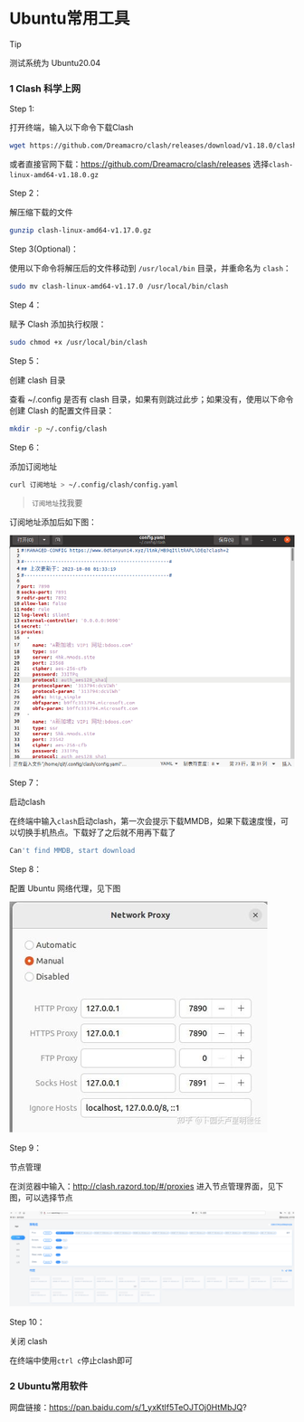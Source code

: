 # Ubuntu常用工具
> [!Tip]
> 测试系统为 Ubuntu20.04

### 1  Clash 科学上网

Step 1:

打开终端，输入以下命令下载Clash

```bash
wget https://github.com/Dreamacro/clash/releases/download/v1.18.0/clash-linux-amd64-v1.18.0.gz
```

或者直接官网下载：https://github.com/Dreamacro/clash/releases 选择`clash-linux-amd64-v1.18.0.gz`


Step 2：

解压缩下载的文件

```bash
gunzip clash-linux-amd64-v1.17.0.gz
```


Step 3(Optional)：

使用以下命令将解压后的文件移动到 `/usr/local/bin` 目录，并重命名为 `clash`：

```bash
sudo mv clash-linux-amd64-v1.17.0 /usr/local/bin/clash
```


Step 4：

赋予 Clash 添加执行权限：

```bash
sudo chmod +x /usr/local/bin/clash
```


Step 5：

创建 clash 目录

查看 ~/.config 是否有 clash 目录，如果有则跳过此步；如果没有，使用以下命令创建 Clash 的配置文件目录：

```bash
mkdir -p ~/.config/clash
```


Step 6：

添加订阅地址

```bash
curl 订阅地址 > ~/.config/clash/config.yaml
```

> `订阅地址`找我要

订阅地址添加后如下图：

![](./images/Ubuntu/1.png)



Step 7：

启动clash

在终端中输入`clash`启动clash，第一次会提示下载MMDB，如果下载速度慢，可以切换手机热点。下载好了之后就不用再下载了

```bash
Can't find MMDB, start download
```


Step 8：

配置 Ubuntu 网络代理，见下图

![](./images/Ubuntu/2.jpg)



Step 9：

节点管理

在浏览器中输入：http://clash.razord.top/#/proxies 进入节点管理界面，见下图，可以选择节点

![](./images/Ubuntu/3.png)



Step 10：

关闭 clash

在终端中使用`ctrl c`停止clash即可


### 2 Ubuntu常用软件

网盘链接：https://pan.baidu.com/s/1_yxKtlf5TeOJTOj0HtMbJQ?

